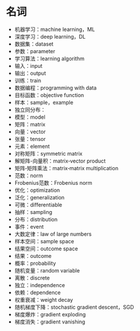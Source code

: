 # 名词

- 机器学习：machine learning，ML
- 深度学习：deep learning，DL
- 数据集：dataset
- 参数：parameter
- 学习算法：learning algorithm
- 输入：input
- 输出：output
- 训练：train
- 数据编程：programming with data
- 目标函数：objective function
- 样本：sample，example
- 独立同分布：
- 模型：model
- 矩阵：matrix
- 向量：vector
- 张量：tensor
- 元素：element
- 对称矩阵：symmetric matrix
- 解矩阵-向量积：matrix‐vector product
- 矩阵‐矩阵乘法：matrix‐matrix multiplication
- 范数：norm
- Frobenius范数：Frobenius norm
- 优化：optimization
- 泛化：generalization
- 可微：differentiable
- 抽样：sampling
- 分布：distribution
- 事件：event
- 大数定律：law of large numbers
- 样本空间：sample space
- 结果空间：outcome space
- 结果：outcome
- 概率：probability
- 随机变量：random variable
- 离散：discrete
- 独立：independence
- 依赖：dependence
- 权重衰减：weight decay
- 随机梯度下降：stochastic gradient descent，SGD
- 梯度爆炸：gradient exploding
- 梯度消失：gradient vanishing









